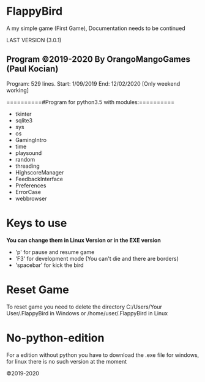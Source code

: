 # FlappyBird
A my simple game (First Game), Documentation needs to be continued

LAST VERSION (3.0.1)

Program ©2019-2020 By OrangoMangoGames (Paul Kocian)
----------------------------------------------------
Program: 529 lines. Start: 1/09/2019 End: 12/02/2020 [Only weekend working]

==========#Program for python3.5 with modules:==========
<ul>
<li>tkinter
<li>sqlite3
<li>sys
<li>os
<li>GamingIntro
<li>time
<li>playsound
<li>random
<li>threading
<li>HighscoreManager
<li>FeedbackInterface
<li>Preferences
<li>ErrorCase
<li>webbrowser
</ul>
  
# Keys to use
<b>You can change them in Linux Version or in the EXE version</b>
<ul>
<li>'p' for pause and resume game
<li>'F3' for development mode (You can't die and there are borders)
<li>'spacebar' for kick the bird
</ul>

# Reset Game

To reset game you need to delete the directory C:/Users/Your User/.FlappyBird in Windows or /home/user/.FlappyBird in Linux

# No-python-edition

For a edition without python you have to download the .exe file for windows, for linux there is no such version at the moment

©2019-2020
